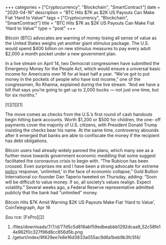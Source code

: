 +++
categories = ["Cryptocurrency", "Blockchain", "SmartContract"]
date = "2020-04-16"
description = "BTC Hits $7K as $2K US Payouts Can Make Fiat ‘Hard to Value’"
tags = ["Cryptocurrency", "Blockchain", "SmartContract"]
title = "BTC Hits $7K as $2K US Payouts Can Make Fiat ‘Hard to Value’"
type = "post"
+++

Bitcoin (BTC) advocates are warning of money losing all sense of value
as the United States weighs yet another giant stimulus package. The U.S.
would spend $400 billion on new stimulus measures to pay every adult
$2,000 a month pocket under a new government plan.

In a live stream on April 14, two Democrat congressmen have submitted
the Emergency Money for the People Act, which would ensure a universal
basic income for Americans over 16 for at least half a year. “We’ve got
to put money in the pockets of people who have lost income,” one of the
congressmen, Ro Khanna, explained during the live stream. “And we have a
bill that says you’re going to get up to 2,000 bucks — not just one
time, but for six months.”

[![][1]][1]

The move comes as checks from the U.S.’s first round of cash handouts
begin hitting bank accounts. Worth $1,200 or $500 for children, the one-
off payments cover the majority of U.S. citizens, with President Donald
Trump insisting the checks bear his name. At the same time, controversy
abounds after it emerged that banks are able to confiscate the money if
the recipient has debt obligations.

Bitcoin users had already widely panned the plans, which many see as a
further move towards government economic meddling that some suggest
facilitated the coronavirus crisis to begin with. “The Rubicon has been
crossed. Even surprises me and I have been a strong advocate for extreme
[policy](https://www.fintechee.com/policy/) response, ‘unlimited,’ in the face of economic collapse,” Gold
Bullion International co-founder Dan Taperio tweeted on Thursday,
adding: “Soon will be difficult to value money. If so, all society’s
values realign. Expect volatility.” Several weeks ago, a Federal Reserve
representative admitted publicly that the bank had “unlimited” money.

Bitcoin Hits $7K Amid Warning $2K US Payouts Make Fiat ‘Hard to Value’,
CoinTelegraph, Apr 16

_Sou_ rce: [FxPro][2]

   1. /files/downloads/7/7/d/77d5c5d816abf59edbeabbb1292dcaa9_52c58fe14e962f0c327f96d8cc856d5b.png
   2. /geturl/index/8f429ee7e8e16d3833a055ac9d6a1beb9b3fc5f4/